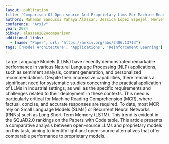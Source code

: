 ```yaml
---
layout: publication
title: 'Comparison Of Open-source And Proprietary Llms For Machine Reading Comprehension: A Practical Analysis For Industrial Applications'
authors: Mahaman Sanoussi Yahaya Alassan, Jessica López Espejel, Merieme Bouhandi, Walid Dahhane, El Hassane Ettifouri
conference: "Arxiv"
year: 2024
bibkey: alassan2024comparison
additional_links:
  - {name: "Paper", url: "https://arxiv.org/abs/2406.13713"}
tags: ['Model Architecture', 'Applications', 'Reinforcement Learning']
---
```

Large Language Models (LLMs) have recently demonstrated remarkable
performance in various Natural Language Processing (NLP) applications, such as
sentiment analysis, content generation, and personalized recommendations.
Despite their impressive capabilities, there remains a significant need for
systematic studies concerning the practical application of LLMs in industrial
settings, as well as the specific requirements and challenges related to their
deployment in these contexts. This need is particularly critical for Machine
Reading Comprehension (MCR), where factual, concise, and accurate responses are
required. To date, most MCR rely on Small Language Models (SLMs) or Recurrent
Neural Networks (RNNs) such as Long Short-Term Memory (LSTM). This trend is
evident in the SQuAD2.0 rankings on the Papers with Code table. This article
presents a comparative analysis between open-source LLMs and proprietary models
on this task, aiming to identify light and open-source alternatives that offer
comparable performance to proprietary models.
